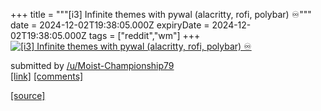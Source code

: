 +++
title = """[i3] Infinite themes with pywal (alacritty, rofi, polybar) ♾️"""
date = 2024-12-02T19:38:05.000Z
expiryDate = 2024-12-02T19:38:05.000Z
tags = ["reddit","wm"]
+++
[![[i3] Infinite themes with pywal (alacritty, rofi, polybar) ♾️](https://b.thumbs.redditmedia.com/lThqyDfyRPGF8wg9FYXSHKZPm-IBXfpmVNlGO5Zly2k.jpg "[i3] Infinite themes with pywal (alacritty, rofi, polybar) ♾️")](https://www.reddit.com/r/unixporn/comments/1h53mgz/i3_infinite_themes_with_pywal_alacritty_rofi/)

submitted by [/u/Moist-Championship79](https://www.reddit.com/user/Moist-Championship79)  
[\[link\]](https://www.reddit.com/gallery/1h53mgz) [\[comments\]](https://www.reddit.com/r/unixporn/comments/1h53mgz/i3_infinite_themes_with_pywal_alacritty_rofi/)

[[source]](https://www.reddit.com/r/unixporn/comments/1h53mgz/i3_infinite_themes_with_pywal_alacritty_rofi/)
